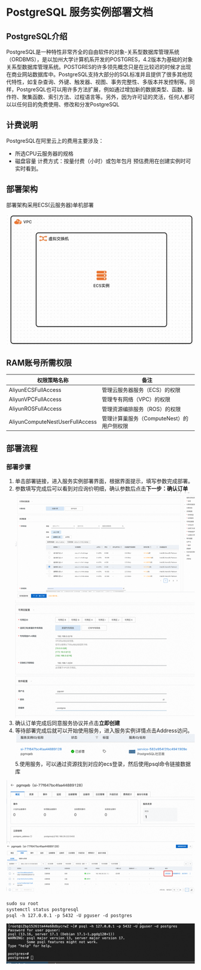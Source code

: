 # PostgreSQL 服务实例部署文档

## PostgreSQL介绍
PostgreSQL是一种特性非常齐全的自由软件的对象-关系型数据库管理系统（ORDBMS），是以加州大学计算机系开发的POSTGRES，4.2版本为基础的对象关系型数据库管理系统。POSTGRES的许多领先概念只是在比较迟的时候才出现在商业网站数据库中。PostgreSQL支持大部分的SQL标准并且提供了很多其他现代特性，如复杂查询、外键、触发器、视图、事务完整性、多版本并发控制等。同样，PostgreSQL也可以用许多方法扩展，例如通过增加新的数据类型、函数、操作符、聚集函数、索引方法、过程语言等。另外，因为许可证的灵活，任何人都可以以任何目的免费使用、修改和分发PostgreSQL

## 计费说明
PostgreSQL在阿里云上的费用主要涉及：
* 所选CPU云服务器的规格
* 磁盘容量
计费方式：按量付费（小时）或包年包月
预估费用在创建实例时可实时看到。

## 部署架构

部署架构采用ECS(云服务器)单机部署

![architecture_ecs_single.png](architecture_ecs_single.png)

## RAM账号所需权限

| 权限策略名称                          | 备注                     |
|---------------------------------|------------------------|
| AliyunECSFullAccess             | 管理云服务器服务（ECS）的权限       |
| AliyunVPCFullAccess             | 管理专有网络（VPC）的权限         |
| AliyunROSFullAccess             | 管理资源编排服务（ROS）的权限       |
| AliyunComputeNestUserFullAccess | 管理计算巢服务（ComputeNest）的用户侧权限 |


## 部署流程

### 部署步骤


1. 单击部署链接，进入服务实例部署界面，根据界面提示，填写参数完成部署。
2. 参数填写完成后可以看到对应询价明细，确认参数后点击**下一步：确认订单**
![deploy1.png](deploy1.png)
![deploy2.png](deploy2.png)
3. 确认订单完成后同意服务协议并点击**立即创建**
4. 等待部署完成后就可以开始使用服务，进入服务实例详情点击Address访问。
![success.png](success.png)
5.使用服务，可以通过资源找到对应的ecs登录，然后使用psql命令链接数据库

![usage1.png](usage1.png)
![usage2.png](usage2.png)

```
sudo su root
systemctl status postgresql
psql -h 127.0.0.1 -p 5432 -U pguser -d postgres
```
![usage3.png](usage3.png)
